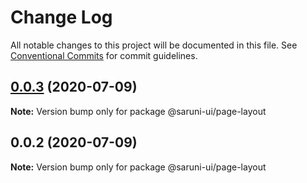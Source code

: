 # Change Log

All notable changes to this project will be documented in this file.
See [Conventional Commits](https://conventionalcommits.org) for commit guidelines.

## [0.0.3](https://github.com/tambium/saruni-ui/compare/@saruni-ui/page-layout@0.0.2...@saruni-ui/page-layout@0.0.3) (2020-07-09)

**Note:** Version bump only for package @saruni-ui/page-layout





## 0.0.2 (2020-07-09)

**Note:** Version bump only for package @saruni-ui/page-layout
